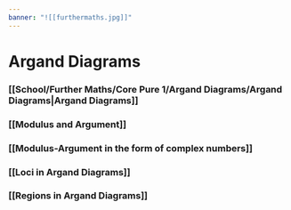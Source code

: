 ```yaml
---
banner: "![[furthermaths.jpg]]"
---
```

# Argand Diagrams

### [[School/Further Maths/Core Pure 1/Argand Diagrams/Argand Diagrams|Argand Diagrams]]

### [[Modulus and Argument]]

### [[Modulus-Argument in the form of complex numbers]]

### [[Loci in Argand Diagrams]]

### [[Regions in Argand Diagrams]]
